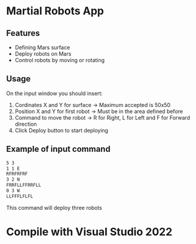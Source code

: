 # Martial Robots App

## Features
- Defining Mars surface
- Deploy robots on Mars
- Control robots by moving or rotating

## Usage
On the input window you should insert:
1. Cordinates X and Y for surface -> Maximum accepted is 50x50
2. Position X and Y for first robot -> Must be in the area defined before
3. Command to move the robot -> R for Right, L for Left and F for Forward direction
4. Click Deploy button to start deploying

## Example of input command

```rst
5 3
1 1 E
RFRFRFRF
3 2 N
FRRFLLFFRRFLL
0 3 W
LLFFFLFLFL
```

This command will deploy three robots

# Compile with Visual Studio 2022
